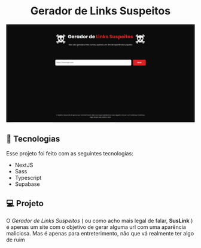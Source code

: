 <h1 align="center">
  Gerador de Links Suspeitos
</h1>

<p align="center">
  <img src="./.github/suslink_preview.png" />
</p>

## 🚀 Tecnologias
Esse projeto foi feito com as seguintes tecnologias:
  - NextJS
  - Sass
  - Typescript
  - Supabase

## 💻 Projeto
O _Gerador de Links Suspeitos_ ( ou como acho mais legal de falar, **SusLink** ) é apenas um site com o objetivo de gerar alguma url com uma aparência maliciosa. Mas é apenas para entreterimento, não que vá realmente ter algo de ruim